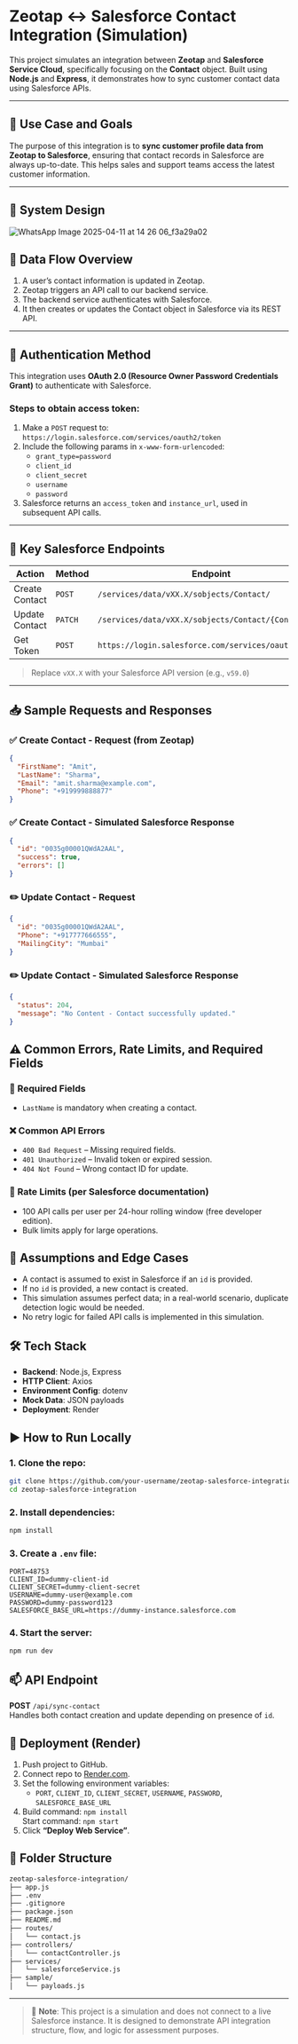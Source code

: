 # Zeotap ↔ Salesforce Contact Integration (Simulation)

This project simulates an integration between **Zeotap** and **Salesforce Service Cloud**, specifically focusing on the **Contact** object. Built using **Node.js** and **Express**, it demonstrates how to sync customer contact data using Salesforce APIs.

---

## 📌 Use Case and Goals

The purpose of this integration is to **sync customer profile data from Zeotap to Salesforce**, ensuring that contact records in Salesforce are always up-to-date. This helps sales and support teams access the latest customer information.

---


## 🧩 System Design

![WhatsApp Image 2025-04-11 at 14 26 06_f3a29a02](https://github.com/user-attachments/assets/1b3de590-f7d7-4608-a971-92cb954aa88e)


## 🔁 Data Flow Overview

1. A user’s contact information is updated in Zeotap.
2. Zeotap triggers an API call to our backend service.
3. The backend service authenticates with Salesforce.
4. It then creates or updates the Contact object in Salesforce via its REST API.

---

## 🔐 Authentication Method

This integration uses **OAuth 2.0 (Resource Owner Password Credentials Grant)** to authenticate with Salesforce.

### Steps to obtain access token:
1. Make a `POST` request to:  
   `https://login.salesforce.com/services/oauth2/token`
2. Include the following params in `x-www-form-urlencoded`:
   - `grant_type=password`
   - `client_id`
   - `client_secret`
   - `username`
   - `password`
3. Salesforce returns an `access_token` and `instance_url`, used in subsequent API calls.

---

## 📌 Key Salesforce Endpoints

| Action   | Method | Endpoint |
|----------|--------|----------|
| Create Contact | `POST` | `/services/data/vXX.X/sobjects/Contact/` |
| Update Contact | `PATCH` | `/services/data/vXX.X/sobjects/Contact/{ContactId}` |
| Get Token | `POST` | `https://login.salesforce.com/services/oauth2/token` |

> Replace `vXX.X` with your Salesforce API version (e.g., `v59.0`)

---

## 📥 Sample Requests and Responses

### ✅ Create Contact - Request (from Zeotap)

```json
{
  "FirstName": "Amit",
  "LastName": "Sharma",
  "Email": "amit.sharma@example.com",
  "Phone": "+919999888877"
}
```

### ✅ Create Contact - Simulated Salesforce Response

```json
{
  "id": "0035g00001QWdA2AAL",
  "success": true,
  "errors": []
}
```

### ✏️ Update Contact - Request

```json
{
  "id": "0035g00001QWdA2AAL",
  "Phone": "+917777666555",
  "MailingCity": "Mumbai"
}
```


### ✏️ Update Contact - Simulated Salesforce Response

```json
{
  "status": 204,
  "message": "No Content - Contact successfully updated."
}
```

## ⚠️ Common Errors, Rate Limits, and Required Fields

### 🔧 Required Fields
- `LastName` is mandatory when creating a contact.

### ❌ Common API Errors
- `400 Bad Request` – Missing required fields.
- `401 Unauthorized` – Invalid token or expired session.
- `404 Not Found` – Wrong contact ID for update.

### 🚦 Rate Limits (per Salesforce documentation)
- 100 API calls per user per 24-hour rolling window (free developer edition).
- Bulk limits apply for large operations.




## 📎 Assumptions and Edge Cases

- A contact is assumed to exist in Salesforce if an `id` is provided.
- If no `id` is provided, a new contact is created.
- This simulation assumes perfect data; in a real-world scenario, duplicate detection logic would be needed.
- No retry logic for failed API calls is implemented in this simulation.

## 🛠️ Tech Stack

- **Backend**: Node.js, Express  
- **HTTP Client**: Axios  
- **Environment Config**: dotenv  
- **Mock Data**: JSON payloads  
- **Deployment**: Render

## ▶️ How to Run Locally

### 1. Clone the repo:
```bash
git clone https://github.com/your-username/zeotap-salesforce-integration.git
cd zeotap-salesforce-integration
```

### 2. Install dependencies:
```bash
npm install
```

### 3. Create a `.env` file:
```env
PORT=48753
CLIENT_ID=dummy-client-id
CLIENT_SECRET=dummy-client-secret
USERNAME=dummy-user@example.com
PASSWORD=dummy-password123
SALESFORCE_BASE_URL=https://dummy-instance.salesforce.com
```
### 4. Start the server:
```bash
npm run dev
```

## 📫 API Endpoint

**POST** `/api/sync-contact`  
Handles both contact creation and update depending on presence of `id`.



## 📌 Deployment (Render)

1. Push project to GitHub.
2. Connect repo to [Render.com](https://render.com).
3. Set the following environment variables:
   - `PORT`, `CLIENT_ID`, `CLIENT_SECRET`, `USERNAME`, `PASSWORD`, `SALESFORCE_BASE_URL`
4. Build command: `npm install`  
   Start command: `npm start`
5. Click **“Deploy Web Service”**.

## 📂 Folder Structure

```bash
zeotap-salesforce-integration/
├── app.js
├── .env
├── .gitignore
├── package.json
├── README.md
├── routes/
│   └── contact.js
├── controllers/
│   └── contactController.js
├── services/
│   └── salesforceService.js
├── sample/
│   └── payloads.js
```
---

> 📝 **Note**: This project is a simulation and does not connect to a live Salesforce instance. It is designed to demonstrate API integration structure, flow, and logic for assessment purposes.
